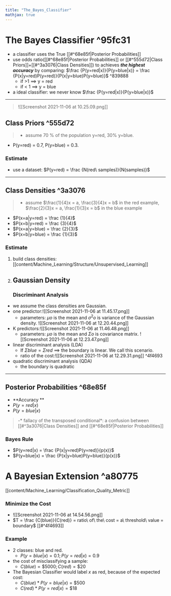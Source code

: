 ```yaml
---
title: "The_Bayes_Classifier"
mathjax: true
---
```


# The Bayes Classifier ^95fc31
- a classifier uses the True [[#^68e85f|Posterior Probabilities]]
- use odds ratio([[#^68e85f|Posterior Probabilities]] or [[#^555d72|Class Priors]]+[[#^3a3076|Class Densities]]) to achieves ***the highest accuracy*** by comparing: $\frac {P(y=red|x)}{P(y=blue|x)} = \frac {P(x|y=red)P(y=red)}{P(x|y=blue)P(y=blue)}$ ^839888
	- if >1 ==> y = red
	- if < 1 ==> y = blue
- a ideal classifier: we never know $\frac {P(y=red|x)}{P(y=blue|x)}$


***
> ![[Screenshot 2021-11-06 at 10.25.09.png]]

## Class Priors ^555d72
> - assume 70 % of the population y=red, 30% y=blue.
-  P(y=red) = 0.7, P(y=blue) = 0.3.

### Estimate
- use a dataset: $P(y=red) = \frac {N(red\ samples)}{N(samples)}$
***
## Class Densities ^3a3076
>- assume $\frac{1}{4}x = a, \frac{3}{4}x = b$ in the red example,  $\frac{2}{3}x = a, \frac{1}{3}x = b$ in the blue example
- $P(x=a|y=red) = \frac {1}{4}$
- $P(x=b|y=red) = \frac {3}{4}$
- $P(x=a|y=blue) = \frac {2}{3}$
- $P(x=b|y=blue) = \frac {1}{3}$
### Estimate
1. build class densities: [[content/Machine_Learning/Structure/Unsupervised_Learning]]
2.  ## Gaussian Density
	### Discriminant Analysis
- we assume the class densities are Gaussian.
- one predictor:![[Screenshot 2021-11-06 at 11.45.17.png]]
	- parameters:  $µo$ is the mean and $σ^2o$
is variance of the Gaussian density.
![[Screenshot 2021-11-06 at 12.20.44.png]]
- K predictors:![[Screenshot 2021-11-06 at 11.46.48.png]]
	- parameters:  $µo$ is the mean and $Σo$ is  covariance matrix.
![[Screenshot 2021-11-06 at 12.23.47.png]]
- linear discriminant analysis (LDA)
	- If $Σblue= Σred$ ==> the boundary is linear. We call this scenario. 
	- ratio	 of the cost:![[Screenshot 2021-11-06 at 12.29.31.png]] ^4f4693
- quadratic discriminant analysis (QDA)
	- the boundary is quadratic

***
## Posterior Probabilities ^68e85f
- **Accuracy **
- $P(y=red|x)$
- $P(y=blue|x)$
> -* fallacy of the transposed conditional*: a confusion between [[#^3a3076|Class Densities]] and [[#^68e85f|Posterior Probabilities]]

### Bayes Rule
- $P(y=red|x) = \frac {P(x|y=red)P(y=red)}{p(x)}$ 
- $P(y=blue|x) = \frac {P(x|y=blue)P(y=blue)}{p(x)}$ 


# A Bayesian Extension ^a80775
[[content/Machine_Learning/Classification_Quality_Metric]]


### Minimize the Cost
- ![[Screenshot 2021-11-06 at 14.54.56.png]]
- $T = \frac {C(blue)}{C(red)} = ratio\ of\ the\ cost = a\ threshold\ value = boundary$ [[#^4f4693]]

### Example
- 2 classes: blue and red.
	- $P(y=blue|x) = 0.1; P(y=red|x) = 0.9$
-  the cost of misclassifying a  sample:
	-  $C(blue)=\$5000; C(red)=\$20$
- The Bayesian Classifier would label $x$ as red, because of the expected cost:
	- $C(blue)*P(y=blue|x) = \$500$
	- $C(red)*P(y=red|x) = \$18$
